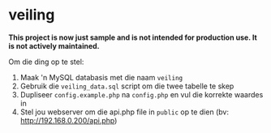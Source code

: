# veiling

**This project is now just sample and is not intended for production use. It is not actively maintained.**

Om die ding op te stel:

1. Maak 'n MySQL databasis met die naam `veiling`
2. Gebruik die `veiling_data.sql` script om die twee tabelle te skep
3. Dupliseer `config.example.php` na `config.php` en vul die korrekte waardes in
4. Stel jou webserver om die api.php file in `public` op te dien (bv: http://192.168.0.200/api.php)

